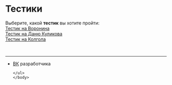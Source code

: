 <html>
	<head>
		<title>Тестики</title>
		<meta charset="utf-8">	
		<link rel="stylesheet" href="main.css"/>
		<link rel="preconnect" href="https://fonts.googleapis.com">
<link rel="preconnect" href="https://fonts.gstatic.com" crossorigin>
<link href="https://fonts.googleapis.com/css2?family=Raleway:wght@300&display=swap" rel="stylesheet">
	</head>
	<body>
	<h1 class="title">Тестики</h1>
	<p class="text">Выберите, какой <b>тестик</b> вы хотите пройти: <br>
	<a href="https://whoamin34505.github.io/voronin/">Тестик на Воронина</a><br>
	<a href="https://whoamin34505.github.io/kul/">Тестик на Даню Куликова</a> <br>
	<a href="https://whoamin34505.github.io/mytet/">Тестик на Колгола</a>
	</p>
 <br>
	<hr>
	<ul>
		<li class="vk"><a href="https://vk.com/whoamin">ВК</a> разработчика</li>

	</ul>  
	</body>
</html>

